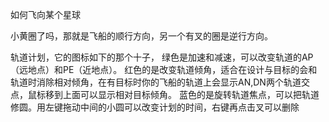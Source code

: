 如何飞向某个星球



小黄圈了吗，那就是飞船的顺行方向，另一个有叉的圈是逆行方向。



轨道计划，它的图标如下的那个十子，
绿色是加速和减速，可以改变轨道的AP（远地点）和PE（近地点）。
红色的是改变轨道倾角，适合在设计与目标的会和轨道时消除相对倾角，在有目标时你的飞船的轨道上会显示AN,DN两个轨道交点，鼠标移到上面可以显示相对目标倾角。
蓝色的是旋转轨道焦点，可以把轨道修圆。用左键拖动中间的小圆可以改变计划的时间，右键再点击叉可以删除
